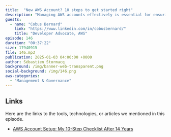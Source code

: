 ```yaml
---
title:  "New AWS Account? 10 steps to get started right"
description: "Managing AWS accounts effectively is essential for ensuring security, cost efficiency, and streamlined operations. In this episode, Cobus Bernard delves into the critical steps and best practices every developer and team should adopt. From the initial setup of a new AWS account to advanced automation techniques with Terraform, the conversation covers everything you need to build a robust cloud management strategy. Cobus emphasizes the importance of a multi-account approach and highlights the role of Identity Center in securing access. The episode explores the significance of CI/CD pipelines, the monitoring power of AWS CloudTrail, and practical advice for setting up budget alerts to avoid unexpected costs. Whether you’re new to AWS or a seasoned professional, this episode offers actionable insights to elevate your account management practices."
guests:
  - name: "Cobus Bernard"
    link: "https://www.linkedin.com/in/cobusbernard/"
    title: "Developer Advocate, AWS"
episode: 146
duration: "00:37:22" 
size: 17940915
file: 146.mp3	
publication: 2025-01-03 04:00:00 +0000
author: Sébastien Stormacq
background: /img/banner-web-transparent.png
social-background: /img/146.png
aws-categories:
  - "Management & Governance"
---
```


## Links

Here are the links to the tools, technologies, or articles we mentioned in this episode.

- [AWS Account Setup: My 10-Step Checklist After 14 Years](https://community.aws/content/2jeVwnfpXuhvXFcYzBilLEgF2vR/aws-account-setup-my-10-step-checklist-after-14-years)
